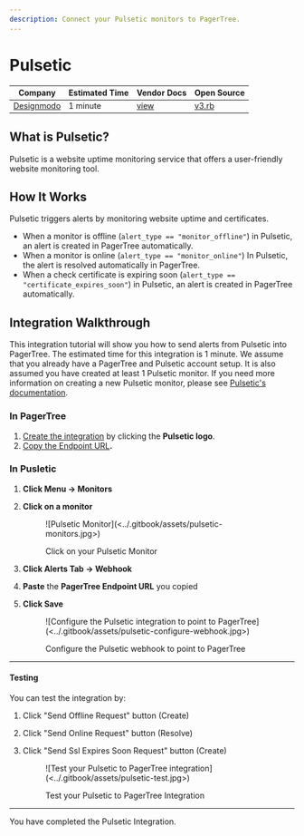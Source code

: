 ```yaml
---
description: Connect your Pulsetic monitors to PagerTree.
---
```


# Pulsetic

| Company                               | Estimated Time | Vendor Docs                                                                            | Open Source                                                                                                                 |
| ------------------------------------- | -------------- | -------------------------------------------------------------------------------------- | --------------------------------------------------------------------------------------------------------------------------- |
| [Designmodo](https://designmodo.com/) | 1 minute       | [view](https://help.pulsetic.com/article/20-how-to-set-up-alert-notifications#webhook) | [v3.rb](https://github.com/PagerTree/pager\_tree-integrations/blob/main/app/models/pager\_tree/integrations/pulsetic/v3.rb) |

## What is Pulsetic?

Pulsetic is a website uptime monitoring service that offers a user-friendly website monitoring tool.

## **How It Works**

Pulsetic triggers alerts by monitoring website uptime and certificates.

* When a monitor is offline (`alert_type == "monitor_offline"`) in Pulsetic, an alert is created in PagerTree automatically.
* When a monitor is online (`alert_type == "monitor_online"`) In Pulsetic, the alert is resolved automatically in PagerTree.
* When a check certificate is expiring soon (`alert_type == "certificate_expires_soon"`) in Pulsetic, an alert is created in PagerTree automatically.

## Integration Walkthrough

This integration tutorial will show you how to send alerts from Pulsetic into PagerTree. The estimated time for this integration is 1 minute. We assume that you already have a PagerTree and Pulsetic account setup. It is also assumed you have created at least 1 Pulsetic monitor. If you need more information on creating a new Pulsetic monitor, please see [Pulsetic's documentation](https://help.pulsetic.com/article/30-get-started-with-pulsetic).

### In PagerTree

1. [Create the integration](introduction.md#create-an-integration) by clicking the **Pulsetic logo**.
2. [Copy the Endpoint URL](introduction.md#copy-the-endpoint-url)**.**

### **In Pusletic**

1. **Click Menu -> Monitors**
2.  **Click on a monitor**&#x20;

    <figure>![Pulsetic Monitor](<../.gitbook/assets/pulsetic-monitors.jpg>)<figcaption><p>Click on your Pulsetic Monitor</p></figcaption></figure>
3. **Click Alerts Tab -> Webhook**
4. **Paste** the **PagerTree Endpoint URL** you copied
5.  **Click Save**&#x20;

    <figure>![Configure the Pulsetic integration to point to PagerTree](<../.gitbook/assets/pulsetic-configure-webhook.jpg>)<figcaption><p>Configure the Pulsetic webhook to point to PagerTree</p></figcaption></figure>

***

#### Testing

You can test the integration by:

1. Click "Send Offline Request" button (Create)
2. Click "Send Online Request" button (Resolve)
3.  Click "Send Ssl Expires Soon Request" button (Create)&#x20;

    <figure>![Test your Pulsetic to PagerTree integration](<../.gitbook/assets/pulsetic-test.jpg>)<figcaption><p>Test your Pulsetic to PagerTree Integration</p></figcaption></figure>

***

You have completed the Pulsetic Integration.&#x20;
